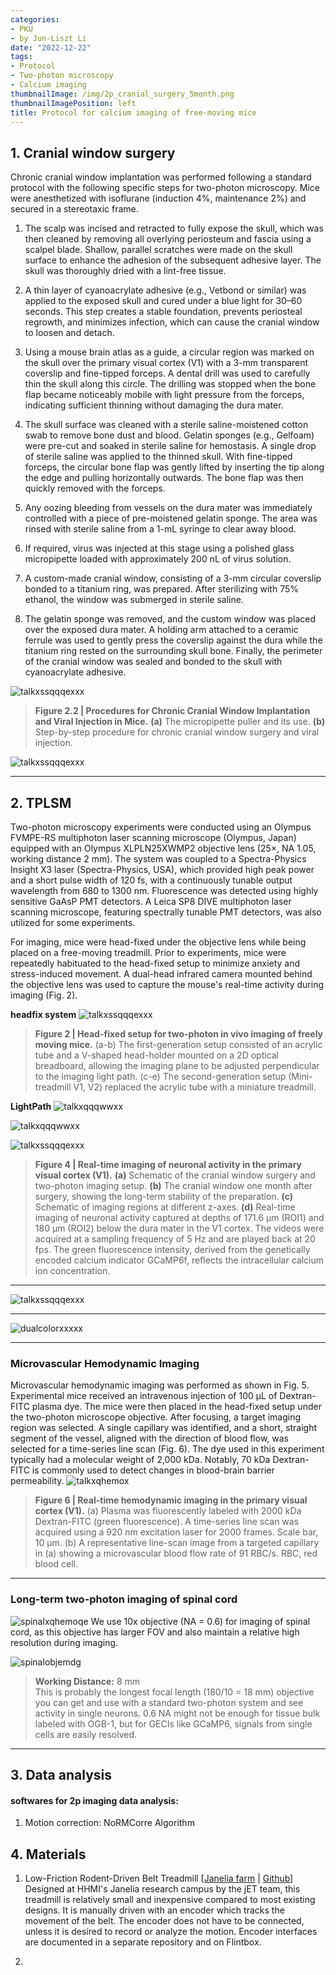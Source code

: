 ```yaml
---
categories:
- PKU
- by Jun-Liszt Li
date: "2022-12-22"
tags:
- Protocol
- Two-photon microscopy
- Calcium imaging
thumbnailImage: /img/2p_cranial_surgery_5month.png
thumbnailImagePosition: left
title: Protocol for calcium imaging of free-moving mice
---
```






## 1. Cranial window surgery

Chronic cranial window implantation was performed following a standard protocol with the following specific steps for two-photon microscopy. Mice were anesthetized with isoflurane (induction 4%, maintenance 2%) and secured in a stereotaxic frame.
1. The scalp was incised and retracted to fully expose the skull, which was then cleaned by removing all overlying periosteum and fascia using a scalpel blade. Shallow, parallel scratches were made on the skull surface to enhance the adhesion of the subsequent adhesive layer. The skull was thoroughly dried with a lint-free tissue.

2. A thin layer of cyanoacrylate adhesive (e.g., Vetbond or similar) was applied to the exposed skull and cured under a blue light for 30–60 seconds. This step creates a stable foundation, prevents periosteal regrowth, and minimizes infection, which can cause the cranial window to loosen and detach.

3. Using a mouse brain atlas as a guide, a circular region was marked on the skull over the primary visual cortex (V1) with a 3-mm transparent coverslip and fine-tipped forceps. A dental drill was used to carefully thin the skull along this circle. The drilling was stopped when the bone flap became noticeably mobile with light pressure from the forceps, indicating sufficient thinning without damaging the dura mater.

4. The skull surface was cleaned with a sterile saline-moistened cotton swab to remove bone dust and blood. Gelatin sponges (e.g., Gelfoam) were pre-cut and soaked in sterile saline for hemostasis. A single drop of sterile saline was applied to the thinned skull. With fine-tipped forceps, the circular bone flap was gently lifted by inserting the tip along the edge and pulling horizontally outwards. The bone flap was then quickly removed with the forceps.

5. Any oozing bleeding from vessels on the dura mater was immediately controlled with a piece of pre-moistened gelatin sponge. The area was rinsed with sterile saline from a 1-mL syringe to clear away blood.

6. If required, virus was injected at this stage using a polished glass micropipette loaded with approximately 200 nL of virus solution.

7. A custom-made cranial window, consisting of a 3-mm circular coverslip bonded to a titanium ring, was prepared. After sterilizing with 75% ethanol, the window was submerged in sterile saline.

8. The gelatin sponge was removed, and the custom window was placed over the exposed dura mater. A holding arm attached to a ceramic ferrule was used to gently press the coverslip against the dura while the titanium ring rested on the surrounding skull bone. Finally, the perimeter of the cranial window was sealed and bonded to the skull with cyanoacrylate adhesive.

![talkxssqqqexxx](/img/cranial_surgery_x1.png)
>**Figure 2.2 | Procedures for Chronic Cranial Window Implantation and Viral Injection in Mice.**
**(a)** The micropipette puller and its use.
**(b)** Step-by-step procedure for chronic cranial window surgery and viral injection.

![talkxssqqqexxx](/img/2p_cranial_surgery_5month.png)




















---
## 2. TPLSM

Two-photon microscopy experiments were conducted using an Olympus FVMPE-RS multiphoton laser scanning microscope (Olympus, Japan) equipped with an Olympus XLPLN25XWMP2 objective lens (25×, NA 1.05, working distance 2 mm). The system was coupled to a Spectra-Physics Insight X3 laser (Spectra-Physics, USA), which provided high peak power and a short pulse width of 120 fs, with a continuously tunable output wavelength from 680 to 1300 nm. Fluorescence was detected using highly sensitive GaAsP PMT detectors. A Leica SP8 DIVE multiphoton laser scanning microscope, featuring spectrally tunable PMT detectors, was also utilized for some experiments.

For imaging, mice were head-fixed under the objective lens while being placed on a free-moving treadmill. Prior to experiments, mice were repeatedly habituated to the head-fixed setup to minimize anxiety and stress-induced movement. A dual-head infrared camera mounted behind the objective lens was used to capture the mouse's real-time activity during imaging (Fig. 2).

**headfix system**
![talkxssqqqexxx](/img/treadmill_new.png)
> **Figure 2 | Head-fixed setup for two-photon in vivo imaging of freely moving mice.**
(a-b) The first-generation setup consisted of an acrylic tube and a V-shaped head-holder mounted on a 2D optical breadboard, allowing the imaging plane to be adjusted perpendicular to the imaging light path.
(c-e) The second-generation setup (Mini-treadmill V1, V2) replaced the acrylic tube with a miniature treadmill.




**LightPath**
![talkxqqqwwxx](/img/light_path_olympus_2p.png)

![talkxqqqwwxx](/img/lightpath_2p_software.png)


![talkxssqqqexxx](/img/v1_2p_imaging.png)
> **Figure 4 | Real-time imaging of neuronal activity in the primary visual cortex (V1).**
**(a)** Schematic of the cranial window surgery and two-photon imaging setup.
**(b)** The cranial window one month after surgery, showing the long-term stability of the preparation.
**(c)** Schematic of imaging regions at different z-axes.
**(d)** Real-time imaging of neuronal activity captured at depths of 171.6 μm (ROI1) and 180 μm (ROI2) below the dura mater in the V1 cortex. The videos were acquired at a sampling frequency of 5 Hz and are played back at 20 fps. The green fluorescence intensity, derived from the genetically encoded calcium indicator GCaMP6f, reflects the intracellular calcium ion concentration.

---
![talkxssqqqexxx](/img/long_term_imaging_of_capillary_neuron.png)

---
![dualcolorxxxxx](/img/2p_dual_color_imaging_capillary_neurons.png)

---
### **Microvascular Hemodynamic Imaging**

Microvascular hemodynamic imaging was performed as shown in Fig. 5. Experimental mice received an intravenous injection of 100 μL of Dextran-FITC plasma dye. The mice were then placed in the head-fixed setup under the two-photon microscope objective. After focusing, a target imaging region was selected. A single capillary was identified, and a short, straight segment of the vessel, aligned with the direction of blood flow, was selected for a time-series line scan (Fig. 6). The dye used in this experiment typically had a molecular weight of 2,000 kDa. Notably, 70 kDa Dextran-FITC is commonly used to detect changes in blood-brain barrier permeability.
![talkxqhemox](/img/microvascular_hemo_imaging.png)
> **Figure 6 | Real-time hemodynamic imaging in the primary visual cortex (V1).**
(a) Plasma was fluorescently labeled with 2000 kDa Dextran-FITC (green fluorescence). A time-series line scan was acquired using a 920 nm excitation laser for 2000 frames. Scale bar, 10 μm.
(b) A representative line-scan image from a targeted capillary in (a) showing a microvascular blood flow rate of 91 RBC/s. RBC, red blood cell.








---
### **Long-term two-photon imaging of spinal cord**

![spinalxqhemoqe](/img/spinal_cord_2p_imaging.jpg)
We use 10x objective (NA = 0.6) for imaging of spinal cord, as this objective has larger FOV and also maintain a relative high resolution during imaging.

![spinalobjemdg](/img/obj_6x0.6NA_in_my_hand.jpg)
> **Working Distance:** 8 mm \
> This is probably the longest focal length (180/10 = 18 mm) objective you can get and use with a standard two-photon system and see activity in single neurons. 0.6 NA might not be enough for tissue bulk labeled with OGB-1, but for GECIs like GCaMP6, signals from single cells are easily resolved. 



---
## 3. Data analysis
#### softwares for 2p imaging data analysis:
1. Motion correction: NoRMCorre Algorithm




## 4. Materials
1. Low-Friction Rodent-Driven Belt Treadmill [[Janelia farm](https://www.janelia.org/open-science/low-friction-rodent-driven-belt-treadmill) | [Github](https://github.com/janelia-experimental-technology/Rodent-Belt-Treadmill)] \
Designed at HHMI's Janelia research campus by the jET team, this treadmill is relatively small and inexpensive compared to most existing designs. It is manually driven with an encoder which tracks the movement of the belt. The encoder does not have to be connected, unless it is desired to record or analyze the motion. Encoder interfaces are documented in a separate repository and on Flintbox.

2. 
